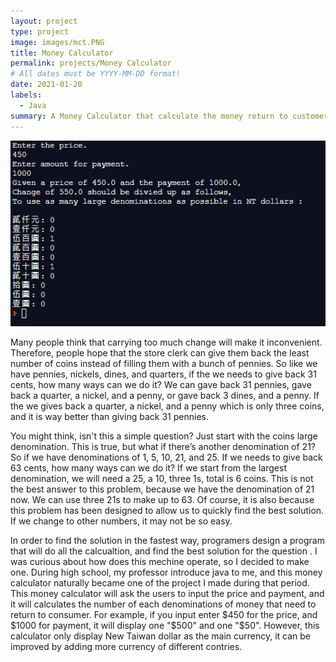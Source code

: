 ```yaml
---
layout: project
type: project
image: images/mct.PNG
title: Money Calculator
permalink: projects/Money Calculator
# All dates must be YYYY-MM-DD format!
date: 2021-01-20
labels:
  - Java
summary: A Money Calculator that calculate the money return to customers.
---
```


<img class="ui image" src="../images/mc1.PNG">
  
Many people think that carrying too much change will make it inconvenient. Therefore, people hope that the store clerk can give them back the least number of coins instead of filling them with a bunch of pennies. So like we have pennies, nickels, dines, and quarters, if the we needs to give back 31 cents, how many ways can we do it? We can gave back 31 pennies, gave back a quarter, a nickel, and a penny, or gave back 3 dines, and a penny. If the we gives back a quarter, a nickel, and a penny which is only three coins, and it is way better than giving back 31 pennies.

You might think, isn't this a simple question? Just start with the coins large denomination. This is true, but what if there’s another denomination of 21? So if we have denominations of 1, 5, 10, 21, and 25. If we needs to give back 63 cents, how many ways can we do it? If we start from the largest denomination, we will need a 25, a 10, three 1s, total is 6 coins. This is not the best answer to this problem, because we have the denomination of 21 now. We can use three 21s to make up to 63. Of course, it is also because this problem has been designed to allow us to quickly find the best solution. If we change to other numbers, it may not be so easy. 

In order to find the solution in the fastest way, programers design a program that will do all the calcualtion, and find the best solution for the question . I was curious about how does this mechine operate, so I decided to make one. During high school, my professor introduce java to me, and this money calculator naturally became one of the project I made during that period. This money calculator will ask the users to input the price and payment, and it will calculates the number of each denominations of money that need to return to consumer. For example, if you input enter $450 for the price, and $1000 for payment, it will display one "$500" and one "$50". However, this calculator only display New Taiwan dollar as the main currency, it can be improved by adding more currency of different contries.

